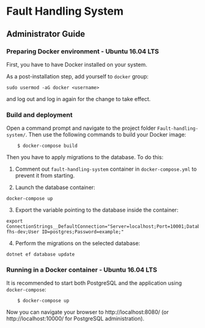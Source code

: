 # Fault Handling System

## Administrator Guide

### Preparing Docker environment - Ubuntu 16.04 LTS

First, you have to have Docker installed on your system.

As a post-installation step, add yourself to `docker` group:

`sudo usermod -aG docker <username>`

and log out and log in again for the change to take effect.

### Build and deployment

Open a command prompt and navigate to the project folder
`Fault-handling-system/`. Then use the following commands to build
your Docker image:
```
    $ docker-compose build
```

Then you have to apply migrations to the database. To do this:

1. Comment out `fault-handling-system` container in `docker-compose.yml`
to prevent it from starting.

2. Launch the database container:
```
docker-compose up
```

3. Export the variable pointing to the database inside the container:
```
export ConnectionStrings__DefaultConnection="Server=localhost;Port=10001;Database=Pwr-fhs-dev;User ID=postgres;Password=example;"
```

4. Perform the migrations on the selected database:
```
dotnet ef database update
```

### Running in a Docker container - Ubuntu 16.04 LTS

It is recommended to start both PostgreSQL
and the application using `docker-compose`:
```
    $ docker-compose up
```

Now you can navigate your browser to http://localhost:8080/
(or http://localhost:10000/ for PostgreSQL administration).
